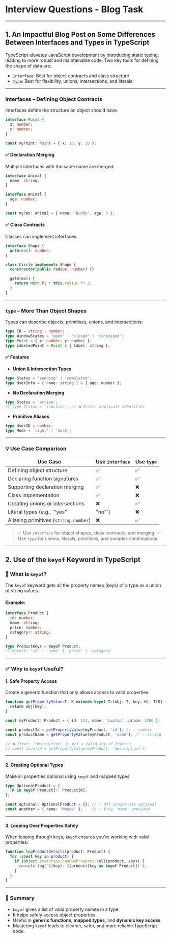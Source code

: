 # Interview Questions - Blog Task

---

## 1. An Impactful Blog Post on Some Differences Between Interfaces and Types in TypeScript

TypeScript elevates JavaScript development by introducing static typing, leading to more robust and maintainable code. Two key tools for defining the shape of data are:

- `interface`: Best for object contracts and class structure  
- `type`: Best for flexibility, unions, intersections, and literals

---

### Interfaces – Defining Object Contracts

Interfaces define the structure an object should have:

```ts
interface Point {
  x: number;
  y: number;
}

const myPoint: Point = { x: 10, y: 20 };
```

#### ✅ Declaration Merging

Multiple interfaces with the same name are merged:

```ts
interface Animal {
  name: string;
}

interface Animal {
  age: number;
}

const myPet: Animal = { name: 'Buddy', age: 3 };
```

#### ✅ Class Contracts

Classes can implement interfaces:

```ts
interface Shape {
  getArea(): number;
}

class Circle implements Shape {
  constructor(public radius: number) {}

  getArea() {
    return Math.PI * this.radius ** 2;
  }
}
```

---

### `type` – More Than Object Shapes

Types can describe objects, primitives, unions, and intersections:

```ts
type ID = string | number;
type WindowStates = "open" | "closed" | "minimized";
type Point = { x: number; y: number };
type LabeledPoint = Point & { label: string };
```

#### ✅ Features

- **Union & Intersection Types**

```ts
type Status = 'pending' | 'completed';
type UserInfo = { name: string } & { age: number };
```

- **No Declaration Merging**

```ts
type Status = 'active';
// type Status = 'inactive'; // ❌ Error: Duplicate identifier
```

- **Primitive Aliases**

```ts
type UserID = number;
type Mode = 'light' | 'dark';
```

---

### 💡 Use Case Comparison

| Use Case                                 | Use `interface` | Use `type` |
|------------------------------------------|-----------------|------------|
| Defining object structure                | ✅              | ✅         |
| Declaring function signatures            | ✅              | ✅         |
| Supporting declaration merging           | ✅              | ❌         |
| Class implementation                     | ✅              | ❌         |
| Creating unions or intersections         | ❌              | ✅         |
| Literal types (e.g., `"yes" | "no"`)     | ❌              | ✅         |
| Aliasing primitives (`string`, `number`) | ❌              | ✅         |

> ✅ Use `interface` for object shapes, class contracts, and merging.
> ✅ Use `type` for unions, literals, primitives, and complex combinations.

---

## 2. Use of the `keyof` Keyword in TypeScript

### 🔑 What is `keyof`?

The `keyof` keyword gets all the property names (keys) of a type as a union of string values.

#### Example:

```ts
interface Product {
  id: number;
  name: string;
  price: number;
  category?: string;
}

type ProductKeys = keyof Product; 
// Result: 'id' | 'name' | 'price' | 'category'
```

---

### ✅ Why is `keyof` Useful?

#### 1. Safe Property Access

Create a generic function that only allows access to valid properties:

```ts
function getPropertyValue<T, K extends keyof T>(obj: T, key: K): T[K] {
  return obj[key];
}

const myProduct: Product = { id: 123, name: 'Laptop', price: 1200 };

const productId = getPropertyValue(myProduct, 'id'); // ✅ number
const productName = getPropertyValue(myProduct, 'name'); // ✅ string

// ❌ Error: 'description' is not a valid key of Product
// const invalid = getPropertyValue(myProduct, 'description');
```

---

#### 2. Creating Optional Types

Make all properties optional using `keyof` and mapped types:

```ts
type OptionalProduct = {
  [K in keyof Product]?: Product[K];
};

const optional: OptionalProduct = {}; // ✅ All properties optional
const another = { name: 'Mouse' };    // ✅ Only 'name' provided
```

---

#### 3. Looping Over Properties Safely

When looping through keys, `keyof` ensures you're working with valid properties:

```ts
function logProductDetails(product: Product) {
  for (const key in product) {
    if (Object.prototype.hasOwnProperty.call(product, key)) {
      console.log(`${key}: ${product[key as keyof Product]}`);
    }
  }
}
```

---

### 📌 Summary

- `keyof` gives a list of valid property names in a type.
- It helps safely access object properties.
- Useful in **generic functions**, **mapped types**, and **dynamic key access**.
- Mastering `keyof` leads to cleaner, safer, and more reliable TypeScript code.
